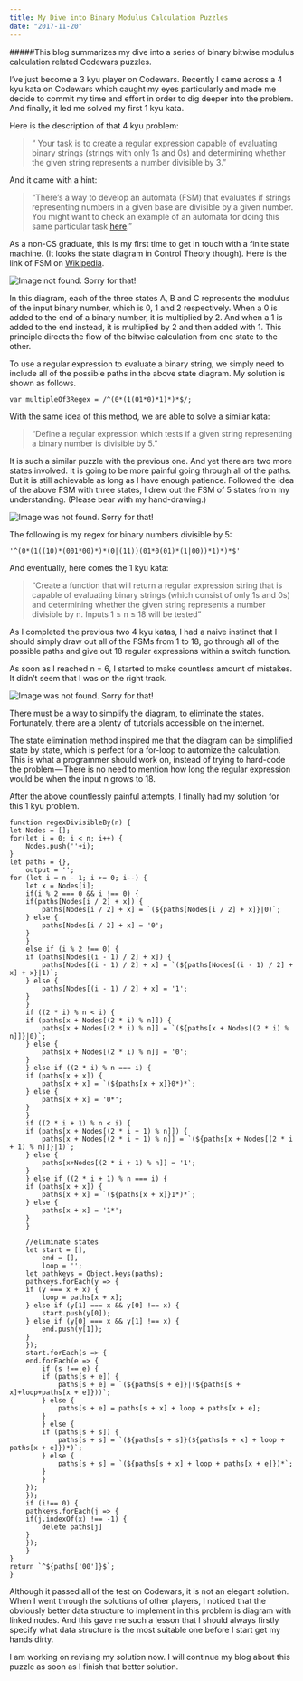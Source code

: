 ```yaml
---
title: My Dive into Binary Modulus Calculation Puzzles
date: "2017-11-20"
---
```


#####This blog summarizes my dive into a series of binary bitwise modulus calculation related Codewars puzzles.

I’ve just become a 3 kyu player on Codewars. Recently I came across a 4 kyu kata on Codewars which caught my eyes particularly and made me decide to commit my time and effort in order to dig deeper into the problem. And finally, it led me solved my first 1 kyu kata.
>

Here is the description of that 4 kyu problem:

>“ Your task is to create a regular expression capable of evaluating binary strings (strings with only 1s and 0s) and determining whether the given string represents a number divisible by 3.”

And it came with a hint:

>“There’s a way to develop an automata (FSM) that evaluates if strings representing numbers in a given base are divisible by a given number. You might want to check an example of an automata for doing this same particular task [here](http://math.stackexchange.com/questions/140283/why-does-this-fsm-accept-binary-numbers-divisible-by-three).”

As a non-CS graduate, this is my first time to get in touch with a finite state machine. (It looks the state diagram in Control Theory though). Here is the link of FSM on [Wikipedia](https://en.wikipedia.org/wiki/Finite-state_machine).

![Image not found. Sorry for that!](https://cdn-images-1.medium.com/max/800/1*--13nyOAkb5967ngamMypQ.png)


In this diagram, each of the three states A, B and C represents the modulus of the input binary number, which is 0, 1 and 2 respectively. When a 0 is added to the end of a binary number, it is multiplied by 2. And when a 1 is added to the end instead, it is multiplied by 2 and then added with 1. This principle directs the flow of the bitwise calculation from one state to the other.
>

To use a regular expression to evaluate a binary string, we simply need to include all of the possible paths in the above state diagram. My solution is shown as follows.
>

    var multipleOf3Regex = /^(0*(1(01*0)*1)*)*$/;

With the same idea of this method, we are able to solve a similar kata:

>“Define a regular expression which tests if a given string representing a binary number is divisible by 5.”

It is such a similar puzzle with the previous one. And yet there are two more states involved. It is going to be more painful going through all of the paths. But it is still achievable as long as I have enough patience. Followed the idea of the above FSM with three states, I drew out the FSM of 5 states from my understanding. (Please bear with my hand-drawing.)
>

![Image was not found. Sorry for that!](https://cdn-images-1.medium.com/max/800/1*gqeL_ITAoDoS_LhvCfuOeg.jpeg)
>

The following is my regex for binary numbers divisible by 5:

    '^(0*(1((10)*(001*00)*)*(0|(11))(01*0(01)*(1|00))*1)*)*$'

And eventually, here comes the 1 kyu kata:

>“Create a function that will return a regular expression string that is capable of evaluating binary strings (which consist of only 1s and 0s) and determining whether the given string represents a number divisible by n. Inputs 1 ≤ n ≤ 18 will be tested”

As I completed the previous two 4 kyu katas, I had a naive instinct that I should simply draw out all of the FSMs from 1 to 18, go through all of the possible paths and give out 18 regular expressions within a switch function.
>

As soon as I reached n = 6, I started to make countless amount of mistakes. It didn’t seem that I was on the right track.
>

![Image was not found. Sorry for that!](https://cdn-images-1.medium.com/max/600/1*ShzBYConxnz4IubJTjDSaw.jpeg)
>

There must be a way to simplify the diagram, to eliminate the states. Fortunately, there are a plenty of tutorials accessible on the internet.
>

The state elimination method inspired me that the diagram can be simplified state by state, which is perfect for a for-loop to automize the calculation. This is what a programmer should work on, instead of trying to hard-code the problem — There is no need to mention how long the regular expression would be when the input n grows to 18.
>

After the above countlessly painful attempts, I finally had my solution for this 1 kyu problem.
>

    function regexDivisibleBy(n) {
    let Nodes = [];
    for(let i = 0; i < n; i++) {
        Nodes.push(''+i);
    }
    let paths = {},
        output = '';
    for (let i = n - 1; i >= 0; i--) {
        let x = Nodes[i];
        if(i % 2 === 0 && i !== 0) {
        if(paths[Nodes[i / 2] + x]) {
            paths[Nodes[i / 2] + x] = `(${paths[Nodes[i / 2] + x]}|0)`;
        } else {
            paths[Nodes[i / 2] + x] = '0';
        }
        }
        else if (i % 2 !== 0) {
        if (paths[Nodes[(i - 1) / 2] + x]) {
            paths[Nodes[(i - 1) / 2] + x] = `(${paths[Nodes[(i - 1) / 2] + x] + x}|1)`;
        } else {
            paths[Nodes[(i - 1) / 2] + x] = '1';
        }
        }
        if ((2 * i) % n < i) {
        if (paths[x + Nodes[(2 * i) % n]]) {
            paths[x + Nodes[(2 * i) % n]] = `(${paths[x + Nodes[(2 * i) % n]]}|0)`;
        } else {
            paths[x + Nodes[(2 * i) % n]] = '0';
        }
        } else if ((2 * i) % n === i) {
        if (paths[x + x]) {
            paths[x + x] = `(${paths[x + x]}0*)*`;
        } else {
            paths[x + x] = '0*';
        }
        }
        if ((2 * i + 1) % n < i) {
        if (paths[x + Nodes[(2 * i + 1) % n]]) {
            paths[x + Nodes[(2 * i + 1) % n]] = `(${paths[x + Nodes[(2 * i + 1) % n]]}|1)`;
        } else {
            paths[x+Nodes[(2 * i + 1) % n]] = '1';
        }
        } else if ((2 * i + 1) % n === i) {
        if (paths[x + x]) {
            paths[x + x] = `(${paths[x + x]}1*)*`;
        } else {
            paths[x + x] = '1*';
        }
        }
        
        //eliminate states
        let start = [],
            end = [],
            loop = '';
        let pathkeys = Object.keys(paths);
        pathkeys.forEach(y => {
        if (y === x + x) {
            loop = paths[x + x];
        } else if (y[1] === x && y[0] !== x) {
            start.push(y[0]);
        } else if (y[0] === x && y[1] !== x) {
            end.push(y[1]);
        }
        });
        start.forEach(s => {
        end.forEach(e => {
            if (s !== e) {
            if (paths[s + e]) {
                paths[s + e] = `(${paths[s + e]}|(${paths[s + x]+loop+paths[x + e]}))`;
            } else {
                paths[s + e] = paths[s + x] + loop + paths[x + e];
            }
            } else {
            if (paths[s + s]) {
                paths[s + s] = `(${paths[s + s]}(${paths[s + x] + loop + paths[x + e]})*)`;
            } else {
                paths[s + s] = `(${paths[s + x] + loop + paths[x + e]})*`;
            }
            }
        });
        });
        if (i!== 0) {
        pathkeys.forEach(j => {
        if(j.indexOf(x) !== -1) {
            delete paths[j]
        }
        });
        }
    }
    return `^${paths['00']}$`;
    }
>

Although it passed all of the test on Codewars, it is not an elegant solution. When I went through the solutions of other players, I noticed that the obviously better data structure to implement in this problem is diagram with linked nodes. And this gave me such a lesson that I should always firstly specify what data structure is the most suitable one before I start get my hands dirty.
>

I am working on revising my solution now. I will continue my blog about this puzzle as soon as I finish that better solution.
>

<!-- <iframe width="560" height="315" src="https://www.youtube.com/embed/4n0xNbfJLR8" frameborder="0" allowfullscreen></iframe> -->

